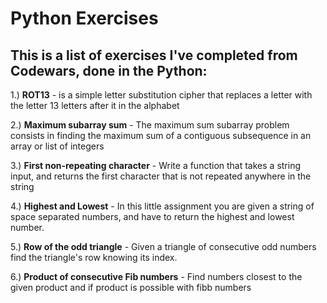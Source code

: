 # Python Exercises
This is a list of exercises I've completed from Codewars, done in the Python: 
-----------------------------------------------------------

1.) **ROT13** - is a simple letter substitution cipher that replaces a letter with the letter 13 letters after it in the alphabet

2.) **Maximum subarray sum** - The maximum sum subarray problem consists in finding the maximum sum of a contiguous subsequence in an array or list of integers

3.) **First non-repeating character** - Write a function that takes a string input, and returns the first character that is not repeated anywhere in the string

4.) **Highest and Lowest** - In this little assignment you are given a string of space separated numbers, and have to return the highest and lowest number.

5.) **Row of the odd triangle** - Given a triangle of consecutive odd numbers find the triangle's row knowing its index.

6.) **Product of consecutive Fib numbers** - Find numbers closest to the given product and if product is possible with fibb numbers
